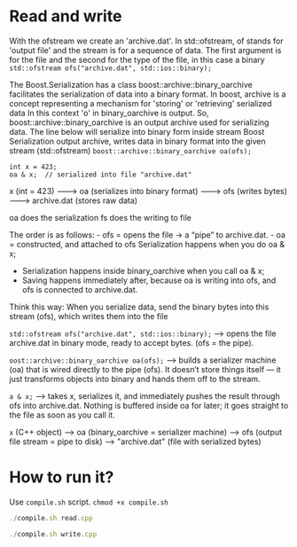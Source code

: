 # Read and write

With the ofstream we create an 'archive.dat'. In std::ofstream, of stands for 'output file' and the stream is for a sequence of data. The first argument is for the file and the second for the type of the file, in this case a binary `std::ofstream ofs("archive.dat", std::ios::binary);`

The Boost.Serialization has a class boost::archive::binary_oarchive facilitates the serialization of data into a binary format. In boost, archive is a concept representing a mechanism for 'storing' or 'retrieving' serialized data In this context 'o' in binary_oarchive is output. So, boost::archive::binary_oarchive is an output archive used for serializing data. The line below will serialize  into binary form inside stream Boost Serialization output archive, writes data in binary format into the given stream (std::ofstream) `boost::archive::binary_oarchive oa(ofs);`
```
int x = 423;
oa & x;  // serialized into file "archive.dat"
```
x (int = 423) 
    ---> oa (serializes into binary format) 
    ---> ofs (writes bytes) 
    ---> archive.dat (stores raw data)

  oa does the serialization
  fs does the writing to file

The order is as follows:
    - ofs = opens the file → a “pipe” to archive.dat.
    - oa = constructed, and attached to ofs
    Serialization happens when you do 
    oa & x;

- Serialization happens inside binary_oarchive when you call oa & x;
- Saving happens immediately after, because oa is writing into ofs, and ofs is connected to archive.dat.

Think this way: When you serialize data, send the binary bytes into this stream (ofs), which writes them into the file
    
`std::ofstream ofs("archive.dat", std::ios::binary);`
    --> opens the file archive.dat in binary mode, ready to accept bytes. (ofs = the pipe).

`oost::archive::binary_oarchive oa(ofs);`
    --> builds a serializer machine (oa) that is wired directly to the pipe (ofs). It doesn’t store things itself — it just transforms objects into binary and hands them off to the stream.

`a & x;`
    --> takes x, serializes it, and immediately pushes the result through ofs into archive.dat. Nothing is buffered inside oa for later; it goes straight to the file as soon as you call it.

`x` (C++ object) --> oa (binary_oarchive = serializer machine) --> ofs (output file stream = pipe to disk) --> "archive.dat" (file with serialized bytes)  


# How to run it? 
Use `compile.sh` script. `chmod +x compile.sh`
```javascript
./compile.sh read.cpp 
```

```javascript
./compile.sh write.cpp 
```
